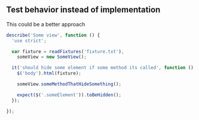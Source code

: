 ##  Test behavior instead of implementation

This could be a better approach

```javascript
describe('Some view', function () {
  'use strict';

  var fixture = readFixtures('fixture.txt'),
    someView = new SomeView();

  it('should hide some element if some method its called', function () {
    $('body').html(fixture);

    someView.someMethodThatHideSomething();

    expect($('.someElement')).toBeHidden();
  });

});
```
